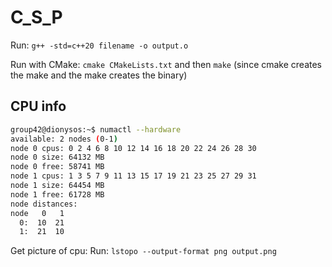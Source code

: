 # C_S_P

Run: `g++ -std=c++20 filename -o output.o`

Run with CMake: `cmake CMakeLists.txt` and then `make` (since cmake creates the make and the make creates the binary)

## CPU info
```bash 
group42@dionysos:~$ numactl --hardware
available: 2 nodes (0-1)
node 0 cpus: 0 2 4 6 8 10 12 14 16 18 20 22 24 26 28 30
node 0 size: 64132 MB
node 0 free: 58741 MB
node 1 cpus: 1 3 5 7 9 11 13 15 17 19 21 23 25 27 29 31
node 1 size: 64454 MB
node 1 free: 61728 MB
node distances:
node   0   1 
  0:  10  21 
  1:  21  10 
```

Get picture of cpu:
Run: `lstopo --output-format png output.png`